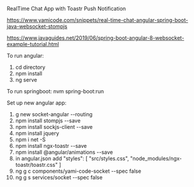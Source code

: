 RealTime Chat App with Toastr Push Notification

https://www.yamicode.com/snippets/real-time-chat-angular-spring-boot-java-websocket-stompjs

https://www.javaguides.net/2019/06/spring-boot-angular-8-websocket-example-tutorial.html

To run angular:
1. cd directory
2. npm install
3. ng serve

To run springboot:
nvm spring-boot:run

Set up new angular app:
1. g new socket-angular --routing
2. npm install stompjs --save
3. npm install sockjs-client --save
4. npm install jquery
5. npm i net -S
6. npm install ngx-toastr --save
7. npm install @angular/animations --save
8. in angular.json add "styles": [
              "src/styles.css",
              "node_modules/ngx-toastr/toastr.css"
            ]
9. ng g c components/yami-code-socket --spec false
10. ng g s services/socket --spec false
